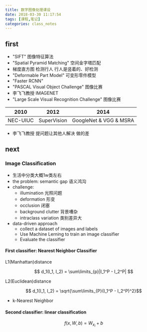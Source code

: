 ```yaml
---
title: 数字图像处理课设
date: 2018-03-30 11:17:54
tags: [课程,笔记]
categories: class_notes
---
```


## first

- "SIFT" 图像特征算法
- "Spatial Pyramid Matching" 空间金字塔匹配
- 梯度直方图 检测行人 行人是竖着的、好检测
- "Deformable Part Model" 可变形零件模型
- "Faster RCNN"
- "PASCAL Visual Object Challenge" 图像比赛
- 李飞飞教授 IMAGENET
- "Large Scale Visual Recognition Challenge" 图像比赛

| 2010     | 2012        | 2014               |
| -------- | ----------- | ------------------ |
| NEC-UIUC | SuperVision | GoogleNet & VGG & MSRA |

- 李飞飞教授 提问题让其他人解决 做的差

## next

### Image Classification

- 生活中分类大概1w类左右
- the problem: semantic gap 语义鸿沟
- challenge:
    - illumination 光照问题
    - deformation 形变
    - occlusion 闭塞
    - background clutter 背景嘈杂
    - intraclass variation 类别差异大
- data-driven approach
    - collect a dataset of images and labels
    - Use Machine Lerning to train an image classifier
    - Evaluate the classifier

#### First classifier: Nearest Neighbor Classifier

L1(Manhattan)distance

$$ d_1(I_1, I_2) = \sum\limits_{p}|I_1^P - I_2^P| $$

L2(Euclidean)distance

$$ d_1(I_1, I_2) = \sqrt{\sum\limits_{P}(I_1^P - I_2^P)^2}$$

- k-Nearest Neighbor

#### Second classifier: linear classification

$$ f(x, W, b) = W_{x_i} + b $$


